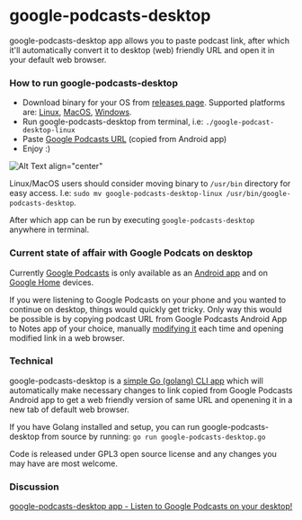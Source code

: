 # google-podcasts-desktop

google-podcasts-desktop app allows you to paste podcast link, after which it'll automatically convert it to desktop (web) friendly URL and open it in your default web browser. 

### How to run google-podcasts-desktop

* Download binary for your OS from [releases page](https://github.com/AdnanHodzic/google-podcasts-web-url/releases). Supported platforms are: [Linux](https://github.com/AdnanHodzic/google-podcasts-desktop/releases/download/0.2/google-podcasts-desktop-linux), [MacOS](https://github.com/AdnanHodzic/google-podcasts-desktop/releases/download/0.2/google-podcasts-desktop-mac), [Windows](https://github.com/AdnanHodzic/google-podcasts-desktop/releases/download/0.2/google-podcasts-desktop.exe).
* Run google-podcasts-desktop from terminal, i.e: 
`./google-podcast-desktop-linux`
* Paste [Google Podcasts URL](https://www.google.com/podcasts?feed=aHR0cDovL2pvZXJvZ2FuZXhwLmpvZXJvZ2FuLmxpYnN5bnByby5jb20vcnNz&episode=N2U0ZTEzZDUyZjE4NDNlYzkxNDhkZDhhZTgzYTI0ODY) (copied from Android app)
* Enjoy :)

![Alt Text align="center"](https://foolcontrol.org/wp-content/uploads/2019/05/google-podcast-desktop-screencast-3.gif)

Linux/MacOS users should consider moving binary to `/usr/bin` directory for easy access. 
I.e: `sudo mv google-podcasts-desktop-linux /usr/bin/google-podcasts-desktop`.

After which app can be run by executing `google-podcasts-desktop` anywhere in terminal.

### Current state of affair with Google Podcats on desktop

Currently [Google Podcasts](https://podcasts.google.com/about) is only available as an [Android app](https://play.google.com/store/apps/details?id=com.google.android.apps.podcasts) and on [Google Home](https://store.google.com/gb/product/google_home) devices.

If you were listening to Google Podcasts on your phone and you wanted to continue on desktop, things would quickly get tricky. Only way this would be possible is by copying podcast URL from Google Podcasts Android App to Notes app of your choice, manually [modifying it](https://9to5google.com/2019/03/20/google-podcasts-desktop-web-app/) each time and opening modified link in a web browser.

### Technical

google-podcasts-desktop is a [simple Go (golang) CLI app](https://github.com/AdnanHodzic/google-podcasts-desktop/blob/master/google-podcasts-desktop.go) which will automatically make necessary changes to link copied from Google Podcasts Android app to get a web friendly version of same URL and openening it in a new tab of default web browser.

If you have Golang installed and setup, you can run google-podcasts-desktop from source by running:
`go run google-podcasts-desktop.go`

Code is released under GPL3 open source license and any changes you may have are most welcome.

### Discussion

[google-podcasts-desktop app - Listen to Google Podcasts on your desktop!](https://foolcontrol.org/?p=3095)
